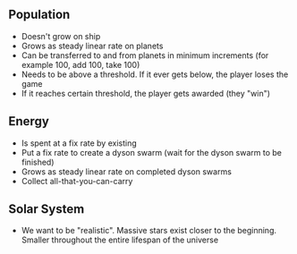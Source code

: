 

## Population

- Doesn't grow on ship
- Grows as steady linear rate on planets
- Can be transferred to and from planets in minimum increments (for example 100, add 100, take 100)
- Needs to be above a threshold. If it ever gets below, the player loses the game
- If it reaches certain threshold, the player gets awarded (they "win")

## Energy

- Is spent at a fix rate by existing
- Put a fix rate to create a dyson swarm (wait for the dyson swarm to be finished)
- Grows as steady linear rate on completed dyson swarms
- Collect all-that-you-can-carry

## Solar System

- We want to be "realistic". Massive stars exist closer to the beginning. Smaller throughout the entire lifespan of the universe
